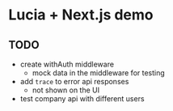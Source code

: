 # Lucia + Next.js demo

## TODO

- create withAuth middleware
  - mock data in the middleware for testing
- add `trace` to error api responses
  - not shown on the UI
- test company api with different users
